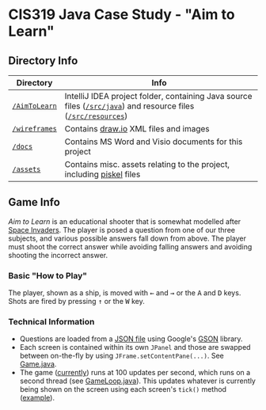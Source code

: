 # CIS319 Java Case Study - "Aim to Learn"

## Directory Info

Directory | Info
-|-
[`/AimToLearn`](/AimToLearn) | IntelliJ IDEA project folder, containing Java source files ([`/src/java`](/AimToLearn/src/java/aimtolearn)) and resource files ([`/src/resources`](/AimToLearn/src/resources/aimtolearn))
[`/wireframes`](/wireframes) | Contains [draw.io](https://www.draw.io/) XML files and images
[`/docs`](/docs) | Contains MS Word and Visio documents for this project
[`/assets`](/assets) | Contains misc. assets relating to the project, including [piskel](http://www.piskelapp.com/) files

## Game Info

*Aim to Learn* is an educational shooter that is somewhat modelled after [Space Invaders](https://en.wikipedia.org/wiki/Space_Invaders
). The player is posed a question from one of our three subjects, and various possible answers fall down from above. The player must shoot the correct answer while avoiding falling answers and avoiding shooting the incorrect answer.

### Basic "How to Play"

The player, shown as a ship, is moved with <kbd>&larr;</kbd> and <kbd>&rarr;</kbd> or the <kbd>A</kbd> and <kbd>D</kbd> keys. Shots are fired by pressing <kbd>&uarr;</kbd> or the <kbd>W</kbd> key.

### Technical Information

* Questions are loaded from a [JSON file](/AimToLearn/src/resources/aimtolearn/QnA.json) using Google's [GSON](https://github.com/google/gson) library.
* Each screen is contained within its own `JPanel` and those are swapped between on-the-fly by using `JFrame.setContentPane(...)`. See [Game.java](/AimToLearn/src/java/aimtolearn/Game.java#L70).
* The game ([currently](/AimToLearn/src/java/aimtolearn/Constants.java#L18)) runs at 100 updates per second, which runs on a second thread (see [GameLoop.java](/AimToLearn/src/java/aimtolearn/GameLoop.java)). This updates whatever is currently being shown on the screen using each screen's `tick()` method ([example](/AimToLearn/src/java/aimtolearn/screens/ShipScreen.java#L83)).
